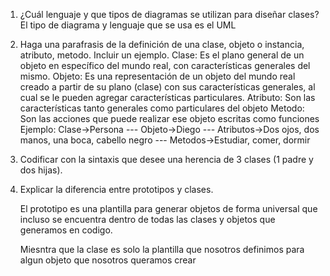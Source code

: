 1. ¿Cuál lenguaje y que tipos de diagramas se utilizan para diseñar clases?
   El tipo de diagrama y lenguaje que se usa es el UML
2. Haga una parafrasis de la definición de una clase, objeto o instancia, atributo, metodo. Incluir un ejemplo.
   Clase: Es el plano general de un objeto en específico del mundo real, con características generales del mismo.
   Objeto: Es una representación de un objeto del mundo real creado a partir de su plano (clase) con sus características generales, al cual se le pueden agregar características particulares.
   Atributo: Son las características tanto generales como particulares del objeto
   Metodo: Son las acciones que puede realizar ese objeto escritas como funciones
   Ejemplo: Clase->Persona --- Objeto->Diego --- Atributos->Dos ojos, dos manos, una boca, cabello negro --- Metodos->Estudiar, comer, dormir
3. Codificar con la sintaxis que desee una herencia de 3 clases (1 padre y dos hijas).
4. Explicar la diferencia entre prototipos y clases.

   El prototipo es una plantilla para generar objetos de forma universal que incluso se encuentra dentro de todas las clases y objetos que generamos en codigo.

   Miesntra que la clase es solo la plantilla que nosotros definimos para algun objeto que nosotros queramos crear
